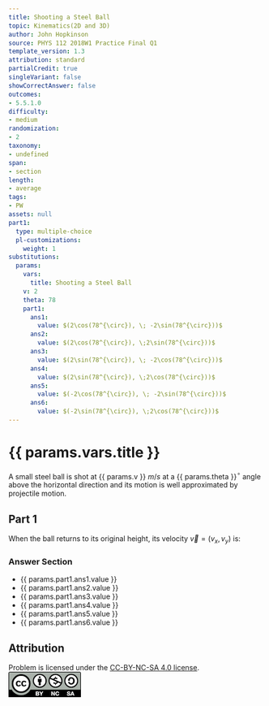 ```yaml
---
title: Shooting a Steel Ball
topic: Kinematics(2D and 3D)
author: John Hopkinson
source: PHYS 112 2018W1 Practice Final Q1
template_version: 1.3
attribution: standard
partialCredit: true
singleVariant: false
showCorrectAnswer: false
outcomes:
- 5.5.1.0
difficulty:
- medium
randomization:
- 2
taxonomy:
- undefined
span:
- section
length:
- average
tags:
- PW
assets: null
part1:
  type: multiple-choice
  pl-customizations:
    weight: 1
substitutions:
  params:
    vars:
      title: Shooting a Steel Ball
    v: 2
    theta: 78
    part1:
      ans1:
        value: $(2\cos(78^{\circ}), \; -2\sin(78^{\circ}))$
      ans2:
        value: $(2\cos(78^{\circ}), \;2\sin(78^{\circ}))$
      ans3:
        value: $(2\sin(78^{\circ}), \; -2\cos(78^{\circ}))$
      ans4:
        value: $(2\sin(78^{\circ}), \;2\cos(78^{\circ}))$
      ans5:
        value: $(-2\cos(78^{\circ}), \; -2\sin(78^{\circ}))$
      ans6:
        value: $(-2\sin(78^{\circ}), \;2\cos(78^{\circ}))$
---
```

# {{ params.vars.title }}
A small steel ball is shot at {{ params.v }} $m/s$ at a {{ params.theta }}$^{\circ}$ angle above the horizontal direction and its motion is well approximated by projectile motion.

## Part 1

When the ball returns to its original height, its velocity $\overrightarrow{v} = (v_x, v_y)$ is:

### Answer Section

- {{ params.part1.ans1.value }}
- {{ params.part1.ans2.value }}
- {{ params.part1.ans3.value }}
- {{ params.part1.ans4.value }}
- {{ params.part1.ans5.value }}
- {{ params.part1.ans6.value }}

## Attribution

Problem is licensed under the [CC-BY-NC-SA 4.0 license](https://creativecommons.org/licenses/by-nc-sa/4.0/).<br> ![The Creative Commons 4.0 license requiring attribution-BY, non-commercial-NC, and share-alike-SA license.](https://raw.githubusercontent.com/firasm/bits/master/by-nc-sa.png)